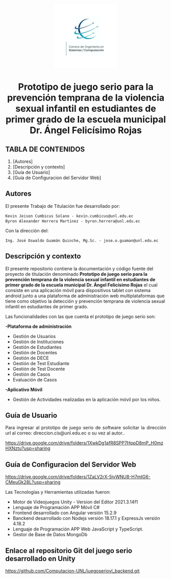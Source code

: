 <div align="center">

<img alt="Carrera de Ingeniería en Sistemas/Computación" src="cis.jpeg" width="200" />

# Prototipo de juego serio para la prevención temprana de la violencia sexual infantil en estudiantes de primer grado de la escuela municipal Dr. Ángel Felicísimo Rojas

</div>
 
## TABLA DE CONTENIDOS
1. [Autores]
1. [Descripción y contexto]
1. [Guía de Usuario]
1. [Guía de Configuracion del Servidor Web]

## Autores
El presente Trabajo de Titulación fue desarrollado por:

    Kevin Jeison Cumbicus Solano - kevin.cumbicus@unl.edu.ec
    Byron Alexander Herrera Martinez - byron.herrera@unl.edu.ec

Con la dirección del:

    Ing. José Oswaldo Guamán Quinche, Mg.Sc. - jose.o.guaman@unl.edu.ec


## Descripción y contexto
<p align="justify">

El presente repositorio contiene la documentación y código fuente del proyecto de titulación denominado **Prototipo de juego serio para la prevención temprana de la violencia sexual infantil en estudiantes de primer grado de la escuela municipal Dr. Ángel Felicísimo Rojas** el cual consiste en una aplicación móvil para dispositivos tablet con sistema android junto a una plataforma de administración web multiplataformas que tiene como objetivo la detección y prevención temprana de violencia sexual infantil en estudiantes de primer grado. 

</p>

Las funcionalidades con las que cuenta el prototipo de juego serio son:

**-Plataforma de administración**
* Gestión de Usuarios
* Gestión de Instituciones
* Gestión de Estudiantes
* Gestión de Docentes
* Gestión de DECE
* Gestión de Test Estudiante
* Gestión de Test Docente
* Gestión de Casos
* Evaluación de Casos

**-Aplicativo Móvil**
* Gestión de Actividades realizadas en la aplicación móvil por los niños.

## Guía de Usuario
<p align="justify">Para ingresar al prototipo de juego serio de software solicitar la dirección url al correo: direccion.cis@unl.edu.ec o su vez al autor..</p>

https://drive.google.com/drive/folders/1XwkDg1afR8SPP7HppD8mP_H0mzHXNztu?usp=sharing

## Guía de Configuracion del Servidor Web

https://drive.google.com/drive/folders/1ZaLV2rX-5iyWNU8-H7mtG6-CMeuGk28L?usp=sharing


Las Tecnologías y Herramientas utilizadas fueron:

* Motor de Videojuegos Unity - Version del Editor 2021.3.14f1
* Lenguaje de Programación APP Móvil C#
* Frontend desarrollado con Angular versión 15.2.9
* Banckend desarrollado con Nodejs versión 18.17.1 y ExpressJs versión 4.18.2
* Lenguaje de Programación APP Web JavaScript y TypeScript.
* Gestor de Base de Datos MongoDb


## Enlace al repositorio Git del juego serio desarrollado en Unity

https://github.com/Computacion-UNL/juegoseriovl_backend.git




